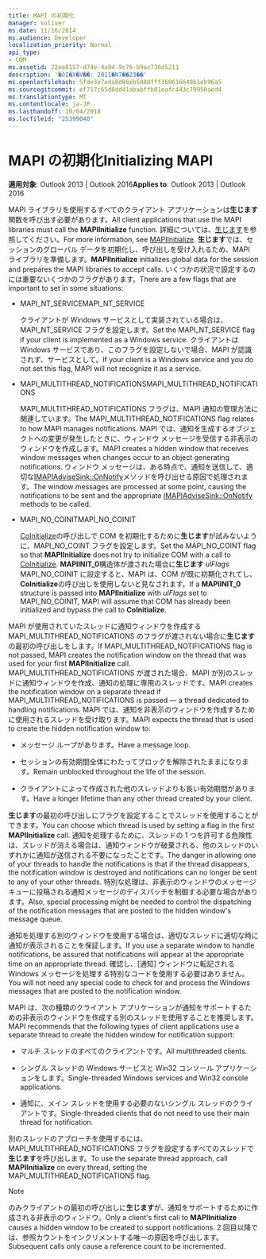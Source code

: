 ```yaml
---
title: MAPI の初期化
manager: soliver
ms.date: 11/16/2014
ms.audience: Developer
localization_priority: Normal
api_type:
- COM
ms.assetid: 22ee8157-d74e-4a94-9c76-b9ac736d5211
description: '�ŏI�X�V��: 2011�N7��23��'
ms.openlocfilehash: 5fde3e7eda8d98eb5080fff360616649b1eb96a5
ms.sourcegitcommit: ef717c65d8dd41ababffb01eafc443c79950aed4
ms.translationtype: MT
ms.contentlocale: ja-JP
ms.lasthandoff: 10/04/2018
ms.locfileid: "25399040"
---
```

# <a name="initializing-mapi"></a><span data-ttu-id="57efb-103">MAPI の初期化</span><span class="sxs-lookup"><span data-stu-id="57efb-103">Initializing MAPI</span></span>

  
  
<span data-ttu-id="57efb-104">**適用対象**: Outlook 2013 | Outlook 2016</span><span class="sxs-lookup"><span data-stu-id="57efb-104">**Applies to**: Outlook 2013 | Outlook 2016</span></span> 
  
<span data-ttu-id="57efb-105">MAPI ライブラリを使用するすべてのクライアント アプリケーションは**生じます**関数を呼び出す必要があります。</span><span class="sxs-lookup"><span data-stu-id="57efb-105">All client applications that use the MAPI libraries must call the **MAPIInitialize** function.</span></span> <span data-ttu-id="57efb-106">詳細については、[生じます](mapiinitialize.md)を参照してください。</span><span class="sxs-lookup"><span data-stu-id="57efb-106">For more information, see [MAPIInitialize](mapiinitialize.md).</span></span> <span data-ttu-id="57efb-107">**生じます**では、セッションのグローバル データを初期化し、呼び出しを受け入れるため、MAPI ライブラリを準備します。</span><span class="sxs-lookup"><span data-stu-id="57efb-107">**MAPIInitialize** initializes global data for the session and prepares the MAPI libraries to accept calls.</span></span> <span data-ttu-id="57efb-108">いくつかの状況で設定するのには重要ないくつかのフラグがあります。</span><span class="sxs-lookup"><span data-stu-id="57efb-108">There are a few flags that are important to set in some situations:</span></span> 
  
- <span data-ttu-id="57efb-109">MAPI_NT_SERVICE</span><span class="sxs-lookup"><span data-stu-id="57efb-109">MAPI_NT_SERVICE</span></span>
    
    <span data-ttu-id="57efb-110">クライアントが Windows サービスとして実装されている場合は、MAPI_NT_SERVICE フラグを設定します。</span><span class="sxs-lookup"><span data-stu-id="57efb-110">Set the MAPI_NT_SERVICE flag if your client is implemented as a Windows service.</span></span> <span data-ttu-id="57efb-111">クライアントは Windows サービスであり、このフラグを設定しないで場合、MAPI が認識されず、サービスとして。</span><span class="sxs-lookup"><span data-stu-id="57efb-111">If your client is a Windows service and you do not set this flag, MAPI will not recognize it as a service.</span></span> 
    
- <span data-ttu-id="57efb-112">MAPI_MULTITHREAD_NOTIFICATIONS</span><span class="sxs-lookup"><span data-stu-id="57efb-112">MAPI_MULTITHREAD_NOTIFICATIONS</span></span>
    
    <span data-ttu-id="57efb-113">MAPI_MULTITHREAD_NOTIFICATIONS フラグは、MAPI 通知の管理方法に関連しています。</span><span class="sxs-lookup"><span data-stu-id="57efb-113">The MAPI_MULTITHREAD_NOTIFICATIONS flag relates to how MAPI manages notifications.</span></span> <span data-ttu-id="57efb-114">MAPI では、通知を生成するオブジェクトへの変更が発生したときに、ウィンドウ メッセージを受信する非表示のウィンドウを作成します。</span><span class="sxs-lookup"><span data-stu-id="57efb-114">MAPI creates a hidden window that receives window messages when changes occur to an object generating notifications.</span></span> <span data-ttu-id="57efb-115">ウィンドウ メッセージは、ある時点で、通知を送信して、適切な[IMAPIAdviseSink::OnNotify](imapiadvisesink-onnotify.md)メソッドを呼び出せる原因で処理されます。</span><span class="sxs-lookup"><span data-stu-id="57efb-115">The window messages are processed at some point, causing the notifications to be sent and the appropriate [IMAPIAdviseSink::OnNotify](imapiadvisesink-onnotify.md) methods to be called.</span></span> 
    
- <span data-ttu-id="57efb-116">MAPI_NO_COINIT</span><span class="sxs-lookup"><span data-stu-id="57efb-116">MAPI_NO_COINIT</span></span>
    
    <span data-ttu-id="57efb-117">[CoInitialize](https://msdn.microsoft.com/library/ms886303.aspx)の呼び出しで COM を初期化するために**生じます**が試みないように、MAPI_NO_COINT フラグを設定します。</span><span class="sxs-lookup"><span data-stu-id="57efb-117">Set the MAPI_NO_COINT flag so that **MAPIInitialize** does not try to initialize COM with a call to [CoInitialize](https://msdn.microsoft.com/library/ms886303.aspx).</span></span> <span data-ttu-id="57efb-118">**MAPIINIT_0**構造体が渡された場合に**生じます** _ulFlags_ MAPI_NO_COINIT に設定すると、MAPI は、COM が既に初期化されてし、 **CoInitialize**の呼び出しを使用しないと見なされます。</span><span class="sxs-lookup"><span data-stu-id="57efb-118">If a **MAPIINIT_0** structure is passed into **MAPIInitialize** with  _ulFlags_ set to MAPI_NO_COINIT, MAPI will assume that COM has already been initialized and bypass the call to **CoInitialize**.</span></span>
    
<span data-ttu-id="57efb-119">MAPI が使用されていたスレッドに通知ウィンドウを作成する MAPI_MULTITHREAD_NOTIFICATIONS のフラグが渡されない場合に**生じます**の最初の呼び出しをします。</span><span class="sxs-lookup"><span data-stu-id="57efb-119">If MAPI_MULTITHREAD_NOTIFICATIONS flag is not passed, MAPI creates the notification window on the thread that was used for your first **MAPIInitialize** call.</span></span> <span data-ttu-id="57efb-120">MAPI_MULTITHREAD_NOTIFICATIONS が渡された場合、MAPI が別のスレッドに通知ウィンドウを作成、通知の処理に専用のスレッドです。</span><span class="sxs-lookup"><span data-stu-id="57efb-120">MAPI creates the notification window on a separate thread if MAPI_MULTITHREAD_NOTIFICATIONS is passed — a thread dedicated to handling notifications.</span></span> <span data-ttu-id="57efb-121">MAPI では、通知を非表示のウィンドウを作成するために使用されるスレッドを受け取ります。</span><span class="sxs-lookup"><span data-stu-id="57efb-121">MAPI expects the thread that is used to create the hidden notification window to:</span></span> 
  
- <span data-ttu-id="57efb-122">メッセージ ループがあります。</span><span class="sxs-lookup"><span data-stu-id="57efb-122">Have a message loop.</span></span>
    
- <span data-ttu-id="57efb-123">セッションの有効期間全体にわたってブロックを解除されたままになります。</span><span class="sxs-lookup"><span data-stu-id="57efb-123">Remain unblocked throughout the life of the session.</span></span>
    
- <span data-ttu-id="57efb-124">クライアントによって作成された他のスレッドよりも長い有効期間があります。</span><span class="sxs-lookup"><span data-stu-id="57efb-124">Have a longer lifetime than any other thread created by your client.</span></span> 
    
<span data-ttu-id="57efb-125">**生じます**の最初の呼び出しにフラグを設定することでスレッドを使用することができます。</span><span class="sxs-lookup"><span data-stu-id="57efb-125">You can choose which thread is used by setting a flag in the first **MAPIInitialize** call.</span></span> <span data-ttu-id="57efb-126">通知を処理するために、スレッドの 1 つを許可する危険性は、スレッドが消える場合は、通知ウィンドウが破棄される、他のスレッドのいずれかに通知が送信される不要になったことです。</span><span class="sxs-lookup"><span data-stu-id="57efb-126">The danger in allowing one of your threads to handle the notifications is that if the thread disappears, the notification window is destroyed and notifications can no longer be sent to any of your other threads.</span></span> <span data-ttu-id="57efb-127">特別な処理は、非表示のウィンドウのメッセージ キューに投稿される通知メッセージのディスパッチを制御する必要な場合があります。</span><span class="sxs-lookup"><span data-stu-id="57efb-127">Also, special processing might be needed to control the dispatching of the notification messages that are posted to the hidden window's message queue.</span></span> 
  
<span data-ttu-id="57efb-128">通知を処理する別のウィンドウを使用する場合は、適切なスレッドに適切な時に通知が表示されることを保証します。</span><span class="sxs-lookup"><span data-stu-id="57efb-128">If you use a separate window to handle notifications, be assured that notifications will appear at the appropriate time on an appropriate thread.</span></span> <span data-ttu-id="57efb-129">確認し、[通知] ウィンドウに転記される Windows メッセージを処理する特別なコードを使用する必要はありません。</span><span class="sxs-lookup"><span data-stu-id="57efb-129">You will not need any special code to check for and process the Windows messages that are posted to the notification window.</span></span> 
  
<span data-ttu-id="57efb-130">MAPI は、次の種類のクライアント アプリケーションが通知をサポートするための非表示のウィンドウを作成する別のスレッドを使用することを推奨します。</span><span class="sxs-lookup"><span data-stu-id="57efb-130">MAPI recommends that the following types of client applications use a separate thread to create the hidden window for notification support:</span></span>
  
- <span data-ttu-id="57efb-131">マルチ スレッドのすべてのクライアントです。</span><span class="sxs-lookup"><span data-stu-id="57efb-131">All multithreaded clients.</span></span>
    
- <span data-ttu-id="57efb-132">シングル スレッドの Windows サービスと Win32 コンソール アプリケーションをします。</span><span class="sxs-lookup"><span data-stu-id="57efb-132">Single-threaded Windows services and Win32 console applications.</span></span>
    
- <span data-ttu-id="57efb-133">通知に、メイン スレッドを使用する必要のないシングル スレッドのクライアントです。</span><span class="sxs-lookup"><span data-stu-id="57efb-133">Single-threaded clients that do not need to use their main thread for notification.</span></span>
    
<span data-ttu-id="57efb-134">別のスレッドのアプローチを使用するには、MAPI_MULTITHREAD_NOTIFICATIONS フラグを設定するすべてのスレッドで**生じます**を呼び出します。</span><span class="sxs-lookup"><span data-stu-id="57efb-134">To use the separate thread approach, call **MAPIInitialize** on every thread, setting the MAPI_MULTITHREAD_NOTIFICATIONS flag.</span></span> 
  
> [!NOTE]
> <span data-ttu-id="57efb-135">のみクライアントの最初の呼び出しに**生じます**が、通知をサポートするために作成される非表示のウィンドウ。</span><span class="sxs-lookup"><span data-stu-id="57efb-135">Only a client's first call to **MAPIInitialize** causes a hidden window to be created to support notifications.</span></span> <span data-ttu-id="57efb-136">2 回目以降では、参照カウントをインクリメントする唯一の原因を呼び出します。</span><span class="sxs-lookup"><span data-stu-id="57efb-136">Subsequent calls only cause a reference count to be incremented.</span></span> 
  

